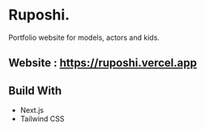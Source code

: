 # Ruposhi.

Portfolio website for models, actors and kids.

## Website : https://ruposhi.vercel.app

## Build With

- Next.js
- Tailwind CSS
